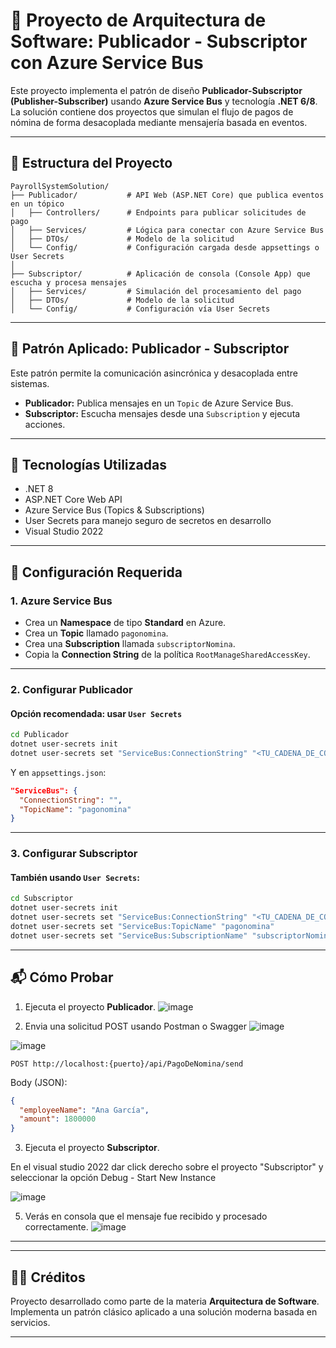 
# 📡 Proyecto de Arquitectura de Software: Publicador - Subscriptor con Azure Service Bus

Este proyecto implementa el patrón de diseño **Publicador-Subscriptor (Publisher-Subscriber)** usando **Azure Service Bus** y tecnología **.NET 6/8**.  
La solución contiene dos proyectos que simulan el flujo de pagos de nómina de forma desacoplada mediante mensajería basada en eventos.

---

## 🧩 Estructura del Proyecto

```
PayrollSystemSolution/
├── Publicador/           # API Web (ASP.NET Core) que publica eventos en un tópico
│   ├── Controllers/      # Endpoints para publicar solicitudes de pago
│   ├── Services/         # Lógica para conectar con Azure Service Bus
│   ├── DTOs/             # Modelo de la solicitud
│   └── Config/           # Configuración cargada desde appsettings o User Secrets
│
├── Subscriptor/          # Aplicación de consola (Console App) que escucha y procesa mensajes
│   ├── Services/         # Simulación del procesamiento del pago
│   ├── DTOs/             # Modelo de la solicitud
│   └── Config/           # Configuración vía User Secrets
```

---

## 🧠 Patrón Aplicado: Publicador - Subscriptor

Este patrón permite la comunicación asincrónica y desacoplada entre sistemas.

- **Publicador:** Publica mensajes en un `Topic` de Azure Service Bus.
- **Subscriptor:** Escucha mensajes desde una `Subscription` y ejecuta acciones.

---

## 🚀 Tecnologías Utilizadas

- .NET 8
- ASP.NET Core Web API
- Azure Service Bus (Topics & Subscriptions)
- User Secrets para manejo seguro de secretos en desarrollo
- Visual Studio 2022

---

## 🔧 Configuración Requerida

### 1. Azure Service Bus

- Crea un **Namespace** de tipo **Standard** en Azure.
- Crea un **Topic** llamado `pagonomina`.
- Crea una **Subscription** llamada `subscriptorNomina`.
- Copia la **Connection String** de la política `RootManageSharedAccessKey`.

---

### 2. Configurar Publicador

#### Opción recomendada: usar `User Secrets`

```bash
cd Publicador
dotnet user-secrets init
dotnet user-secrets set "ServiceBus:ConnectionString" "<TU_CADENA_DE_CONEXION>"
```

Y en `appsettings.json`:

```json
"ServiceBus": {
  "ConnectionString": "",
  "TopicName": "pagonomina"
}
```

---

### 3. Configurar Subscriptor

#### También usando `User Secrets`:

```bash
cd Subscriptor
dotnet user-secrets init
dotnet user-secrets set "ServiceBus:ConnectionString" "<TU_CADENA_DE_CONEXION>"
dotnet user-secrets set "ServiceBus:TopicName" "pagonomina"
dotnet user-secrets set "ServiceBus:SubscriptionName" "subscriptorNomina"
```

---

## 📬 Cómo Probar

1. Ejecuta el proyecto **Publicador**.
![image](https://github.com/user-attachments/assets/97037849-6b15-4a79-812b-9371aace171b)

2. Envia una solicitud POST usando Postman o Swagger 
![image](https://github.com/user-attachments/assets/3a40612d-20eb-4fad-a938-96226177e691)

![image](https://github.com/user-attachments/assets/baba40fc-56ae-4a7e-a3cd-66f1230a9ead)

```
POST http://localhost:{puerto}/api/PagoDeNomina/send
```

Body (JSON):

```json
{
  "employeeName": "Ana García",
  "amount": 1800000
}
```

3. Ejecuta el proyecto **Subscriptor**.
   
En el visual studio 2022 dar click derecho sobre el proyecto "Subscriptor" y seleccionar la opción
Debug - Start New Instance

![image](https://github.com/user-attachments/assets/beee3ea0-dc3f-4cf2-9a16-b47099ef1574)

5. Verás en consola que el mensaje fue recibido y procesado correctamente.
![image](https://github.com/user-attachments/assets/2b1c384d-4c15-4014-8d81-e3ae9922d7d2)

---

---

## 👨‍🎓 Créditos

Proyecto desarrollado como parte de la materia **Arquitectura de Software**.  
Implementa un patrón clásico aplicado a una solución moderna basada en servicios.

---
